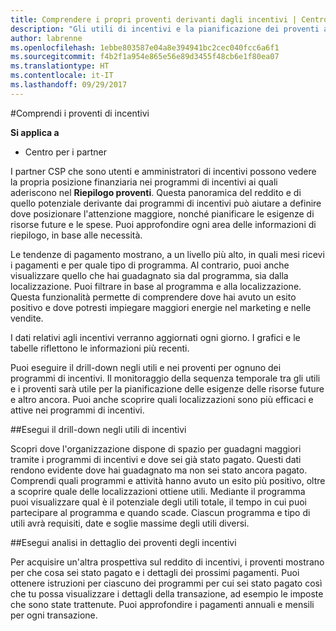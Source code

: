 ```yaml
---
title: Comprendere i propri proventi derivanti dagli incentivi | Centro per i partner
description: "Gli utili di incentivi e la pianificazione dei proventi aiuterà la pianificazione futura."
author: labrenne
ms.openlocfilehash: 1ebbe803587e04a8e394941bc2cec040fcc6a6f1
ms.sourcegitcommit: f4b2f1a954e865e56e89d3455f48cb6e1f80ea07
ms.translationtype: HT
ms.contentlocale: it-IT
ms.lasthandoff: 09/29/2017
---
```

#<a name="understand-your-incentives-payouts"></a>Comprendi i proventi di incentivi

**Si applica a**

-  Centro per i partner


I partner CSP che sono utenti e amministratori di incentivi possono vedere la propria posizione finanziaria nei programmi di incentivi ai quali aderiscono nel **Riepilogo proventi**. Questa panoramica del reddito e di quello potenziale derivante dai programmi di incentivi può aiutare a definire dove posizionare l'attenzione maggiore, nonché pianificare le esigenze di risorse future e le spese. Puoi approfondire ogni area delle informazioni di riepilogo, in base alle necessità. 

Le tendenze di pagamento mostrano, a un livello più alto, in quali mesi ricevi i pagamenti e per quale tipo di programma. Al contrario, puoi anche visualizzare quello che hai guadagnato sia dal programma, sia dalla localizzazione. Puoi filtrare in base al programma e alla localizzazione. Questa funzionalità permette di comprendere dove hai avuto un esito positivo e dove potresti impiegare maggiori energie nel marketing e nelle vendite.

I dati relativi agli incentivi verranno aggiornati ogni giorno. I grafici e le tabelle riflettono le informazioni più recenti.

Puoi eseguire il drill-down negli utili e nei proventi per ognuno dei programmi di incentivi. Il monitoraggio della sequenza temporale tra gli utili e i proventi sarà utile per la pianificazione delle esigenze delle risorse future e altro ancora. Puoi anche scoprire quali localizzazioni sono più efficaci e attive nei programmi di incentivi. 

##<a name="drill-down-on-incentives-earnings"></a>Esegui il drill-down negli utili di incentivi

Scopri dove l'organizzazione dispone di spazio per guadagni maggiori tramite i programmi di incentivi e dove sei già stato pagato. Questi dati rendono evidente dove hai guadagnato ma non sei stato ancora pagato.  Comprendi quali programmi e attività hanno avuto un esito più positivo, oltre a scoprire quale delle localizzazioni ottiene utili. Mediante il programma puoi visualizzare qual è il potenziale degli utili totale, il tempo in cui puoi partecipare al programma e quando scade. Ciascun programma e tipo di utili avrà requisiti, date e soglie massime degli utili diversi. 

##<a name="drill-down-on-incentive-payouts"></a>Esegui analisi in dettaglio dei proventi degli incentivi

Per acquisire un'altra prospettiva sul reddito di incentivi, i proventi mostrano per che cosa sei stato pagato e i dettagli dei prossimi pagamenti. Puoi ottenere istruzioni per ciascuno dei programmi per cui sei stato pagato così che tu possa visualizzare i dettagli della transazione, ad esempio le imposte che sono state trattenute. Puoi approfondire i pagamenti annuali e mensili per ogni transazione.